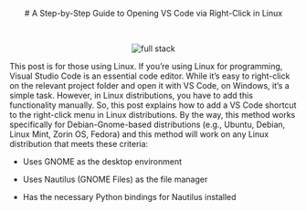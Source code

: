 <p align="center">
# A Step-by-Step Guide to Opening VS Code via Right-Click in Linux
</p>	

<br>

<p align="center">
  <img alt="full stack" src="https://miro.medium.com/v2/resize:fit:720/format:webp/1*Nb8Lo_BFJZxu6n0r8JHkkg.png">
</p>



This post is for those using Linux. If you’re using Linux for programming, Visual Studio Code is an essential code editor. While it’s easy to right-click on the relevant project folder and open it with VS Code, on Windows, it’s a simple task. However, in Linux distributions, you have to add this functionality manually. So, this post explains how to add a VS Code shortcut to the right-click menu in Linux distributions. By the way, this method works specifically for Debian-Gnome-based distributions (e.g., Ubuntu, Debian, Linux Mint, Zorin OS, Fedora) and this method will work on any Linux distribution that meets these criteria:

	

 - Uses GNOME as the desktop environment

 
	

 - Uses Nautilus (GNOME Files) as the file manager

	

 - Has the necessary Python bindings for Nautilus installed


